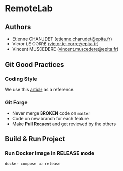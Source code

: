 # RemoteLab

## Authors
* Etienne CHANUDET (etienne.chanudet@epita.fr)
* Victor LE CORRE (victor.le-corre@epita.fr)
* Vincent MUSCEDERE (vincent.muscedere@epita.fr)

## Git Good Practices

### Coding Style

We use this [article](https://buzut.net/cours/versioning-avec-git/bien-nommer-ses-commits) as a reference.

### Git Forge

- Never merge **BROKEN** code on `master`
- Code on new branch for each feature
- Make **Pull Request** and get reviewed by the others

## Build & Run Project

### Run Docker Image in RELEASE mode
```sh
docker compose up release
```
